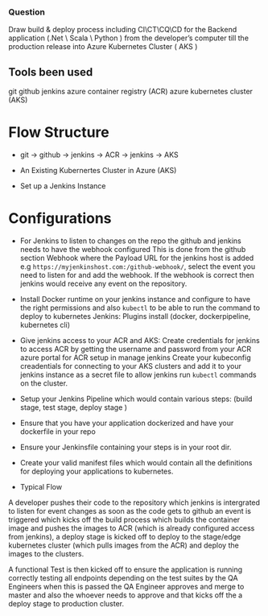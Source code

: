 ### Question ####
Draw build & deploy process including CI\CT\CQ\CD for the Backend application
(.Net \ Scala \ Python ) from the developer’s computer till the production release into
Azure Kubernetes Cluster ( AKS )

## Tools been used 
git 
github
jenkins
azure container registry (ACR)
azure kubernetes cluster (AKS)

# Flow Structure
 * git -> github -> jenkins -> ACR -> jenkins -> AKS

* An Existing Kubernertes Cluster in Azure (AKS)
* Set up a Jenkins Instance

# Configurations
- For Jenkins to listen to changes on the repo the github and jenkins needs to have the webhook configured 
This is done from the github section Webhook where the Payload URL for the jenkins host is added e.g `https://myjenkinshost.com:/github-webhook/`,
select the event you need to listen for and add the webhook. If the webhook is correct then jenkins would receive any event on the repository.

- Install Docker runtime on your jenkins instance and configure to have the right permissions and also `kubectl` to be able to run the command to deploy to kubernetes
    Jenkins: Plugins install (docker, dockerpipeline, kubernetes cli)

- Give jenkins access to your ACR and AKS: 
    Create credentials for jenkins to access ACR by getting the username and password from your ACR azure portal for ACR setup in manage jenkins
    Create your kubeconfig creadentials for connecting to your AKS clusters and add it to your jenkins instance as a secret file to allow jenkins run `kubectl` commands on the cluster.

* Setup your Jenkins Pipeline which would contain various steps: (build stage, test stage, deploy stage )

- Ensure that you have your application dockerized and have your dockerfile in your repo
- Ensure your Jenkinsfile containing your steps is in your root dir.
- Create your valid manifest files which would contain all the definitions for deploying your applications to kubernetes. 

- Typical Flow

A developer pushes their code to the repository which jenkins is intergrated to listen for event changes as soon as the code gets to github an event is triggered which kicks off the build process which builds the container image and pushes the images to ACR (which is already configured access from jenkins), a deploy stage is kicked off to deploy to the stage/edge kubernetes cluster (which pulls images from the ACR) and deploy the images to the clusters.

A functional Test is then kicked off to ensure the application is running correctly testing all endpoints depending on the test suites by the QA Engineers when this is passed the QA Engineer approves and merge to master and also the whoever needs to approve and that kicks off the a deploy stage to production cluster.